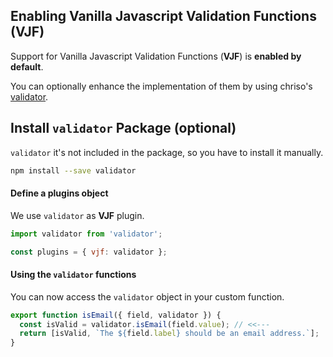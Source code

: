 ## Enabling Vanilla Javascript Validation Functions (VJF)

Support for Vanilla Javascript Validation Functions (**VJF**) is **enabled by default**.

You can optionally enhance the implementation of them by using chriso's [validator](https://github.com/chriso/validator.js).

## Install `validator` Package (optional)
`validator` it's not included in the package, so you have to install it manually.

```bash
npm install --save validator
```

#### Define a plugins object

We use `validator` as **VJF** plugin.

```javascript
import validator from 'validator';

const plugins = { vjf: validator };
```

#### Using the `validator` functions

You can now access the `validator` object in your custom function.

```javascript
export function isEmail({ field, validator }) {
  const isValid = validator.isEmail(field.value); // <<---
  return [isValid, `The ${field.label} should be an email address.`];
}
```

